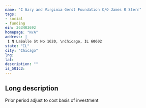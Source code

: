 ```yaml
---
name: "C Gary and Virginia Gerst Foundation C/O James R Stern"
tags:
- social
- funding
ein: 363403692
homepage: "N/A"
address: |
 1 N LaSalle St No 1620, \nChicago, IL 60602
state: "IL"
city: "Chicago"
lng: 
lat: 
description: ""
is_501c3: 
---
```


## Long description

Prior period adjust to cost basis of investment
